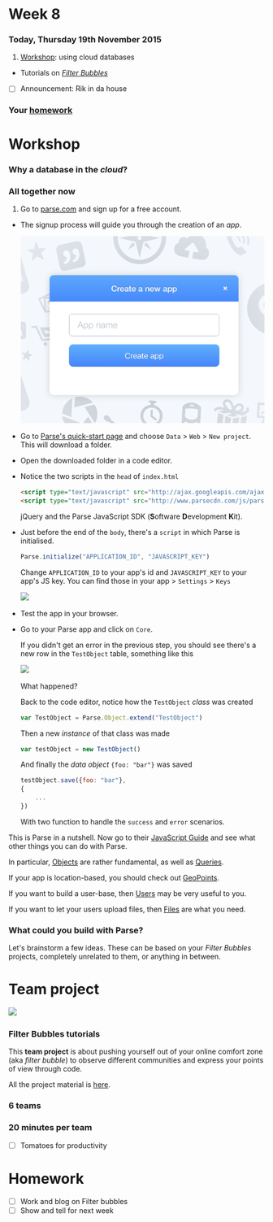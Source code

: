 # Week 8

### Today, Thursday 19th November 2015

1. [Workshop](#workshop): using cloud databases
* Tutorials on [*Filter Bubbles*](#team-project)

- [ ] Announcement: Rik in da house

### Your [homework](#homework)


# Workshop

### Why a database in the *cloud*?


### All together now

1. Go to [parse.com](https://parse.com) and sign up for a free account. 
* The signup process will guide you through the creation of an *app*.

	![](assets/parse-new-app.png)

* Go to [Parse's quick-start page](https://parse.com/apps/quickstart) and choose `Data` > `Web` > `New project`. This will download a folder.
* Open the downloaded folder in a code editor.
* Notice the two scripts in the `head` of `index.html`

	```html
	<script type="text/javascript" src="http://ajax.googleapis.com/ajax/libs/jquery/1.7.2/jquery.min.js"></script>
  <script type="text/javascript" src="http://www.parsecdn.com/js/parse-latest.js"></script>
  ```
  
  jQuery and the Parse JavaScript SDK (**S**oftware **D**evelopment **K**it).
* Just before the end of the `body`, there's a `script` in which Parse is initialised.

	```js
	Parse.initialize("APPLICATION_ID", "JAVASCRIPT_KEY")
	```
	
	Change `APPLICATION_ID` to your app's id and `JAVASCRIPT_KEY` to your app's JS key. You can find those in your app > `Settings` > `Keys`
	
	![](assets/parse-keys.jpg)
* Test the app in your browser.	
* Go to your Parse app and click on `Core`.

	If you didn't get an error in the previous step, you should see there's a new row in the `TestObject` table, something like this
	
	![](assets/parse-table.png)
	
	What happened?
	
	Back to the code editor, notice how the `TestObject` *class* was created
	
	```js
	var TestObject = Parse.Object.extend("TestObject")
	```
	
	Then a new *instance* of that class was made
	
	```js
	var testObject = new TestObject()
	```
	
	And finally the *data object* `{foo: "bar"}` was saved
	
	```js
	testObject.save({foo: "bar"}, 
	{
		...
	})
	```	

	With two function to handle the `success` and `error` scenarios.
  
This is Parse in a nutshell. Now go to their [JavaScript Guide](https://parse.com/docs/js/guide#getting-started) and see what other things you can do with Parse.  

In particular, [Objects](https://parse.com/docs/js/guide#objects) are rather fundamental, as well as [Queries](https://parse.com/docs/js/guide#queries).

If your app is location-based, you should check out [GeoPoints](https://parse.com/docs/js/guide#geopoints).

If you want to build a user-base, then [Users](https://parse.com/docs/js/guide#users) may be very useful to you.

If you want to let your users upload files, then [Files](https://parse.com/docs/js/guide#files) are what you need.

### What could **you** build with Parse?

Let's brainstorm a few ideas. These can be based on your *Filter Bubbles* projects, completely unrelated to them, or anything in between.


# Team project

![](../../projects/filter-bubbles/assets/junk-food-analogy.png)

### Filter Bubbles tutorials

This **team project** is about pushing yourself out of your online comfort zone (aka *filter bubble*) to observe different communities and express your points of view through code.

All the project material is [here](../../projects/filter-bubbles).

### 6 teams

### 20 minutes per team

- [ ] Tomatoes for productivity

# Homework

- [ ] Work and blog on Filter bubbles
- [ ] Show and tell for next week